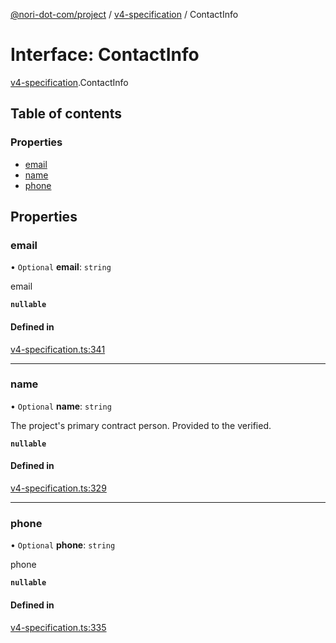 [@nori-dot-com/project](../README.md) / [v4-specification](../modules/v4_specification.md) / ContactInfo

# Interface: ContactInfo

[v4-specification](../modules/v4_specification.md).ContactInfo

## Table of contents

### Properties

- [email](v4_specification.ContactInfo.md#email)
- [name](v4_specification.ContactInfo.md#name)
- [phone](v4_specification.ContactInfo.md#phone)

## Properties

### email

• `Optional` **email**: `string`

email

**`nullable`**

#### Defined in

[v4-specification.ts:341](https://github.com/nori-dot-eco/nori-dot-com/blob/36162c5/packages/project/src/v4-specification.ts#L341)

___

### name

• `Optional` **name**: `string`

The project's primary contract person.  Provided to the verified.

**`nullable`**

#### Defined in

[v4-specification.ts:329](https://github.com/nori-dot-eco/nori-dot-com/blob/36162c5/packages/project/src/v4-specification.ts#L329)

___

### phone

• `Optional` **phone**: `string`

phone

**`nullable`**

#### Defined in

[v4-specification.ts:335](https://github.com/nori-dot-eco/nori-dot-com/blob/36162c5/packages/project/src/v4-specification.ts#L335)
